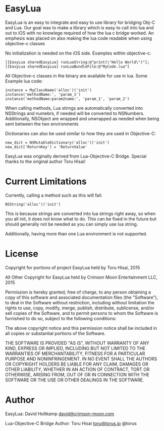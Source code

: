 EasyLua
======================
EasyLua is an easy to integrate and easy to use library for bridging Obj-C and Lua.
Our goal was to make a library which is easy to call into lua and out
to iOS with no knowlege required of how the lua c bridge worked. An emphesis was
placed on also making the lua code readable when using objective-c classes

No initialization is needed on the iOS side. Examples within objective-c:

    [[EasyLua sharedEasyLua] runLuaString:@"print(\"Hello World\")"];
    [[EasyLua sharedEasyLua] runLuaBundleFile:@"MyCode.lua"]

All Objective-c classes in the binary are available for use in lua. Some Example lua code:

    instance = MyClassName('alloc')('init')
    instance('methodName:', 'param_1')
    instance('methodName:param2name:', 'param_1', 'param_2')

When calling methods, Lua stirngs are automatically converted into NSStrings and numebrs, if needed will be converted to NSNumbers. Additionally, NSObject are wrapped and unwrapped as needed when being sent between the two environments 

Dictionaries can also be used similar to how they are used in Objective-C:

    new_dict = NSMutableDictionary('alloc')('init')
    new_dict['ReturnKey'] = 'ReturnValue'


EasyLua was originally derived from Lua-Objective-C Bridge. Special thanks to the original author Toru Hisai!

Current Limitations
=======
Currently, calling a method such as this will fail:

	NSString('alloc')('init')

This is because strings are converted into lua strings right away, so when you all init, it does not know what to do. This can be fixed in the future but should generally not be needed as you can simply use lua string.

Additionally, having more than one Lua environment is not supported.


License
=======
Copyright for portions of project EasyLua held by Toru Hisai, 2015

All Other Copyright for EasyLua held by Crimson Moon Entertainment LLC, 2015

Permission is hereby granted, free of charge, to any person obtaining a copy
of this software and associated documentation files (the "Software"), to deal
in the Software without restriction, including without limitation the rights
to use, copy, modify, merge, publish, distribute, sublicense, and/or sell
copies of the Software, and to permit persons to whom the Software is
furnished to do so, subject to the following conditions:

The above copyright notice and this permission notice shall be included in
all copies or substantial portions of the Software.

THE SOFTWARE IS PROVIDED "AS IS", WITHOUT WARRANTY OF ANY KIND, EXPRESS OR
IMPLIED, INCLUDING BUT NOT LIMITED TO THE WARRANTIES OF MERCHANTABILITY,
FITNESS FOR A PARTICULAR PURPOSE AND NONINFRINGEMENT. IN NO EVENT SHALL THE
AUTHORS OR COPYRIGHT HOLDERS BE LIABLE FOR ANY CLAIM, DAMAGES OR OTHER
LIABILITY, WHETHER IN AN ACTION OF CONTRACT, TORT OR OTHERWISE, ARISING FROM,
OUT OF OR IN CONNECTION WITH THE SOFTWARE OR THE USE OR OTHER DEALINGS IN
THE SOFTWARE.

Author
======
EasyLua: David Holtkamp david@crimson-moon.com

Lua-Objective-C Bridge Author: Toru Hisai toru@torus.jp @torus 
